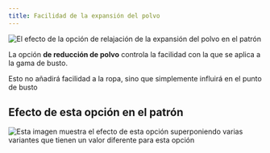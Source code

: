 ```yaml
---
title: Facilidad de la expansión del polvo
---
```


![El efecto de la opción de relajación de la expansión del polvo en el patrón](sample.png)

La opción **de reducción de polvo** controla la facilidad con la que se aplica a la gama de busto.

<Note>Esto no añadirá facilidad a la ropa, sino que simplemente influirá en el punto de busto</Note>

## Efecto de esta opción en el patrón

![Esta imagen muestra el efecto de esta opción superponiendo varias variantes que tienen un valor diferente para esta opción](bella_bustspanease_sample.svg "Efecto de esta opción en el patrón")
